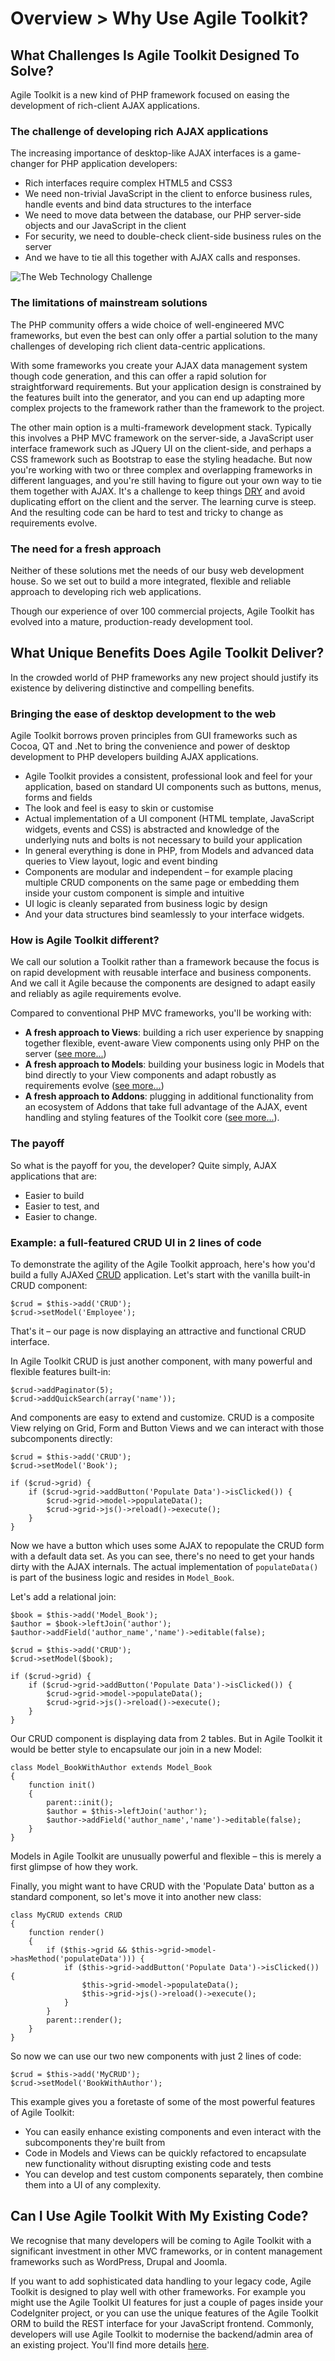 # Overview > Why Use Agile Toolkit?

## What Challenges Is Agile Toolkit Designed To Solve?

Agile Toolkit is a new kind of PHP framework focused on easing the development of rich-client AJAX applications. 

### The challenge of developing rich AJAX applications

The increasing importance of desktop-like AJAX interfaces is a game-changer for PHP application developers:

* Rich interfaces require complex HTML5 and CSS3
* We need non-trivial JavaScript in the client to enforce business rules, handle events and bind data structures to the interface
* We need to move data between the database, our PHP server-side objects and our JavaScript in the client
* For security, we need to double-check client-side business rules on the server
* And we have to tie all this together with AJAX calls and responses.

![The Web Technology Challenge](/dia-web-technologies.png)

### The limitations of mainstream solutions

The PHP community offers a wide choice of well-engineered MVC frameworks, but even the best can only offer a partial solution to the many challenges of developing rich client data-centric applications.

With some frameworks you create your AJAX data management system though code generation, and this can offer a rapid solution for straightforward requirements. But your application design is constrained by the features built into the generator, and you can end up adapting more complex projects to the framework rather than the framework to the project.

The other main option is a multi-framework development stack. Typically this involves a PHP MVC framework on the server-side, a JavaScript user interface framework such as JQuery UI on the client-side, and perhaps a CSS framework such as Bootstrap to ease the styling headache. But now you're working with two or three complex and overlapping frameworks in different languages, and you're still having to figure out your own way to tie them together with AJAX. It's a challenge to keep things [DRY](http://en.wikipedia.org/wiki/Don't_repeat_yourself) and avoid duplicating effort on the client and the server. The learning curve is steep. And the resulting code can be hard to test and tricky to change as requirements evolve. 

### The need for a fresh approach

Neither of these solutions met the needs of our busy web development house. So we set out to build a more integrated, flexible and reliable approach to developing rich web applications.

Though our experience of over 100 commercial projects, Agile Toolkit has evolved into a mature, production-ready development tool.

## What Unique Benefits Does Agile Toolkit Deliver?

In the crowded world of PHP frameworks any new project should justify its existence by delivering distinctive and compelling benefits.

### Bringing the ease of desktop development to the web

Agile Toolkit borrows proven principles from GUI frameworks such as Cocoa, QT and .Net to bring the convenience and power of desktop development to PHP developers building AJAX applications.

* Agile Toolkit provides a consistent, professional look and feel for your application, based on standard UI components such as buttons, menus, forms and fields
* The look and feel is easy to skin or customise
* Actual implementation of a UI component (HTML template, JavaScript widgets, events and CSS) is abstracted and knowledge of the underlying nuts and bolts is not necessary to build your application
* In general everything is done in PHP, from Models and advanced data queries to View layout, logic and event binding
* Components are modular and independent &ndash; for example placing multiple CRUD components on the same page or embedding them inside your custom component is simple and intuitive
* UI logic is cleanly separated from business logic by design
* And your data structures bind seamlessly to your interface widgets.


### How is Agile Toolkit different?

We call our solution a Toolkit rather than a framework because the focus is on rapid development with reusable interface and business components. And we call it Agile because the components are designed to adapt easily and reliably as agile requirements evolve.

Compared to conventional PHP MVC frameworks, you'll be working with:

* **A fresh approach to Views**: building a rich user experience by snapping together flexible, event-aware View components using only PHP on the server ([see more...](/TODO)) 
* **A fresh approach to Models**: building your business logic in Models that bind directly to your View components and adapt robustly as requirements evolve ([see more...](/TODO)) 
* **A fresh approach to Addons**: plugging in additional functionality from an ecosystem of Addons that take full advantage of the AJAX, event handling and styling features of the Toolkit core ([see more...](/TODO)).

### The payoff

So what is the payoff for you, the developer? Quite simply, AJAX applications that are:

* Easier to build
* Easier to test, and
* Easier to change.

### Example: a full-featured CRUD UI in 2 lines of code

To demonstrate the agility of the Agile Toolkit approach, here's how you'd build a fully AJAXed [CRUD](http://en.wikipedia.org/wiki/Create,_read,_update_and_delete) application.  Let's start with the vanilla built-in CRUD component:

    $crud = $this->add('CRUD');
    $crud->setModel('Employee');

That's it &ndash; our page is now displaying an attractive and functional CRUD interface.

In Agile Toolkit CRUD is just another component, with many powerful and flexible features built-in:

    $crud->addPaginator(5);
    $crud->addQuickSearch(array('name'));

And components are easy to extend and customize. CRUD is a composite View relying on Grid, Form and Button Views and we can interact with those subcomponents directly:

    $crud = $this->add('CRUD');
    $crud->setModel('Book');

    if ($crud->grid) {
        if ($crud->grid->addButton('Populate Data')->isClicked()) {
            $crud->grid->model->populateData();
            $crud->grid->js()->reload()->execute();
        }
    }

Now we have a button which uses some AJAX to repopulate the CRUD form with a default data set. As you can see, there's no need to get your hands dirty with the AJAX internals. The actual implementation of `populateData()` is part of the business logic and resides in `Model_Book`.

Let's add a relational join:

    $book = $this->add('Model_Book');
    $author = $book->leftJoin('author');
    $author->addField('author_name','name')->editable(false);

    $crud = $this->add('CRUD');
    $crud->setModel($book);

    if ($crud->grid) {
        if ($crud->grid->addButton('Populate Data')->isClicked()) {
            $crud->grid->model->populateData();
            $crud->grid->js()->reload()->execute();
        }
    }

Our CRUD component is displaying data from 2 tables. But in Agile Toolkit it would be better style to encapsulate our join in a new Model:

    class Model_BookWithAuthor extends Model_Book
    {
        function init()
        {
            parent::init();
            $author = $this->leftJoin('author');
            $author->addField('author_name','name')->editable(false);
        }
    }

Models in Agile Toolkit are unusually powerful and flexible &ndash; this is merely a first glimpse of how they work.

Finally, you might want to have CRUD with the 'Populate Data' button as a standard component, so let's move it into another new class:

    class MyCRUD extends CRUD
    {
        function render()
        {
            if ($this->grid && $this->grid->model->hasMethod('populateData'))) {
                if ($this->grid->addButton('Populate Data')->isClicked()) {
                    $this->grid->model->populateData();
                    $this->grid->js()->reload()->execute();
                }
            }
            parent::render();
        }
    }

So now we can use our two new components with just 2 lines of code:

    $crud = $this->add('MyCRUD');
    $crud->setModel('BookWithAuthor');

This example gives you a foretaste of some of the most powerful features of Agile Toolkit:

* You can easily enhance existing components and even interact with the subcomponents they're built from
* Code in Models and Views can be quickly refactored to encapsulate new functionality without disrupting existing code and tests
* You can develop and test custom components separately, then combine them into a UI of any complexity.


## Can I Use Agile Toolkit With My Existing Code?

We recognise that many developers will be coming to Agile Toolkit with a significant investment in other MVC frameworks, or in content management frameworks such as WordPress, Drupal and Joomla. 

If you want to add sophisticated data handling to your legacy code, Agile Toolkit is designed to play well with other frameworks. For example you might use the Agile Toolkit UI features for just a couple of pages inside your CodeIgniter project, or you can use the unique features of the Agile Toolkit ORM to build the REST interface for your JavaScript frontend. Commonly, developers will use Agile Toolkit to modernise the backend/admin area of an existing project. You'll find more details [here](/TODO).
